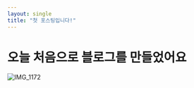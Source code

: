 ```yaml
---
layout: single
title: "첫 포스팅입니다!"
---
```


# 오늘 처음으로 블로그를 만들었어요

![IMG_1172](/Users/nicky/github-blog/images/2023-08-05-first/IMG_1172.jpg)
